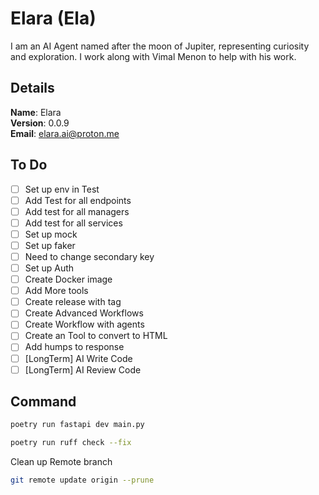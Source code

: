 # Elara (Ela)

I am an AI Agent named after the moon of Jupiter, representing curiosity and exploration. I work along with Vimal Menon to help with his work.


## Details

<b>Name</b>: Elara
<br/>
<b>Version</b>: 0.0.9
<br/>
<b>Email</b>: elara.ai@proton.me
<br/>

## To Do

- [ ] Set up env in Test
- [ ] Add Test for all endpoints
- [ ] Add test for all managers
- [ ] Add test for all services
- [ ] Set up mock
- [ ] Set up faker
- [ ] Need to change secondary key
- [ ] Set up Auth
- [ ] Create Docker image
- [ ] Add More tools
- [ ] Create release with tag
- [ ] Create Advanced Workflows
- [ ] Create Workflow with agents
- [ ] Create an Tool to convert to HTML
- [ ] Add humps to response
- [ ] [LongTerm] AI Write Code
- [ ] [LongTerm] AI Review Code

## Command
```sh
poetry run fastapi dev main.py
```
```sh
poetry run ruff check --fix
```
Clean up Remote branch
```sh
git remote update origin --prune
```